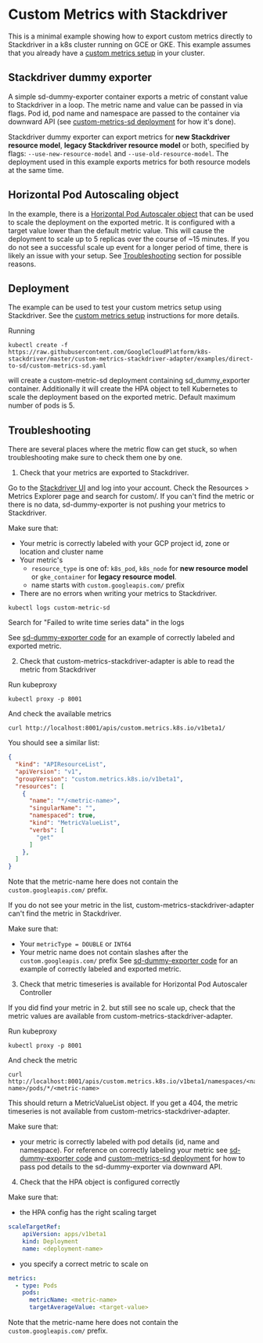 # Custom Metrics with Stackdriver

This is a minimal example showing how to export custom metrics directly to Stackdriver
in a k8s cluster running on GCE or GKE. This example assumes that you already have
a [custom metrics setup] in your cluster.

## Stackdriver dummy exporter

A simple sd-dummy-exporter container exports a metric of constant value 
to Stackdriver in a loop. The metric name and value can be passed in via flags.
Pod id, pod name and namespace are passed to the container via downward API (see
[custom-metrics-sd deployment] for how it's done).

Stackdriver dummy exporter can export metrics for **new Stackdriver resource model**,
**legacy Stackdriver resource model** or both, specified by flags:
`--use-new-resource-model` and `--use-old-resource-model`. The deployment used in this
example exports metrics for both resource models at the same time.

## Horizontal Pod Autoscaling object

In the example, there is a [Horizontal Pod Autoscaler object] that can be used to scale the deployment on 
the exported metric. It is configured with a target value lower than the default metric value. This will
cause the deployment to scale up to 5 replicas over the course of ~15 minutes. 
If you do not see a successful scale up event for a longer period of time, there is 
likely an issue with your setup. See [Troubleshooting](#troubleshoooting) section for possible reasons.

## Deployment

The example can be used to test your custom metrics setup using Stackdriver. See the [custom metrics setup] instructions for more details.

Running 
```
kubectl create -f https://raw.githubusercontent.com/GoogleCloudPlatform/k8s-stackdriver/master/custom-metrics-stackdriver-adapter/examples/direct-to-sd/custom-metrics-sd.yaml
```
will create a custom-metric-sd deployment containing sd_dummy_exporter container.
Additionally it will create the HPA object to tell Kubernetes to scale
the deployment based on the exported metric. Default maximum number of pods is 5.

## Troubleshooting

There are several places where the metric flow can get stuck, so when troubleshooting
make sure to check them one by one.

1. Check that your metrics are exported to Stackdriver.

Go to the [Stackdriver UI](https://app.google.stackdriver.com/) and log into your account. 
Check the Resources > Metrics Explorer page and search for custom/<metric-name>. If you 
can't find the metric or there is no data, sd-dummy-exporter is not pushing your metrics to Stackdriver.

Make sure that:
* Your metric is correctly labeled with your GCP project id, zone or location and cluster name
* Your metric's
  * `resource_type` is one of: `k8s_pod`, `k8s_node` for **new resource model**
    or `gke_container` for **legacy resource model**.
  * name starts with ```custom.googleapis.com/``` prefix
* There are no errors when writing your metrics to Stackdriver.
```
kubectl logs custom-metric-sd
```
Search for "Failed to write time series data" in the logs

See [sd-dummy-exporter code] for an example of correctly labeled and exported metric.

2. Check that custom-metrics-stackdriver-adapter is able to read the metric from Stackdriver

Run kubeproxy 
```
kubectl proxy -p 8001
```
And check the available metrics
```
curl http://localhost:8001/apis/custom.metrics.k8s.io/v1beta1/
```
You should see a similar list:
```json
{
  "kind": "APIResourceList",
  "apiVersion": "v1",
  "groupVersion": "custom.metrics.k8s.io/v1beta1",
  "resources": [
    {
      "name": "*/<metric-name>",
      "singularName": "",
      "namespaced": true,
      "kind": "MetricValueList",
      "verbs": [
        "get"
      ]
    },
  ]
}
```
Note that the metric-name here does not contain the ```custom.googleapis.com/``` prefix.

If you do not see your metric in the list, custom-metrics-stackdriver-adapter
can't find the metric in Stackdriver.

Make sure that:
* Your `metricType = DOUBLE` or `INT64`
* Your metric name does not contain slashes after the ```custom.googleapis.com/``` prefix
See [sd-dummy-exporter code] for an example of correctly labeled and exported metric.

3. Check that metric timeseries is available for Horizontal Pod Autoscaler Controller

If you did find your metric in 2. but still see no scale up, check that the metric
values are available from custom-metrics-stackdriver-adapter.

Run kubeproxy 
```
kubectl proxy -p 8001
```
And check the metric
```
curl http://localhost:8001/apis/custom.metrics.k8s.io/v1beta1/namespaces/<namespace-name>/pods/*/<metric-name>
```

This should return a MetricValueList object. If you get a 404, the metric timeseries is not available from
custom-metrics-stackdriver-adapter.

Make sure that:
* your metric is correctly labeled with pod details (id, name and namespace).
For reference on correctly labeling your metric see [sd-dummy-exporter code] 
and [custom-metrics-sd deployment] for how to pass pod details to the sd-dummy-exporter
via downward API.

4. Check that the HPA object is configured correctly

Make sure that:
* the HPA config has the right scaling target
```yaml
scaleTargetRef:
    apiVersion: apps/v1beta1
    kind: Deployment
    name: <deployment-name>
```
* you specify a correct metric to scale on
```yaml
metrics:
  - type: Pods
    pods:
      metricName: <metric-name>
      targetAverageValue: <target-value>
```
Note that the metric-name here does not contain the ```custom.googleapis.com/``` prefix.

[Custom metrics - Stackdriver adapter]:
https://github.com/GoogleCloudPlatform/k8s-stackdriver/tree/master/custom-metrics-stackdriver-adapter
[custom metrics setup]:
https://github.com/GoogleCloudPlatform/k8s-stackdriver/tree/master/custom-metrics-stackdriver-adapter#configure-cluster
[Horizontal Pod Autoscaler object]:
https://github.com/kubernetes/community/blob/master/contributors/design-proposals/autoscaling/horizontal-pod-autoscaler.md#horizontalpodautoscaler-object
[sd-dummy-exporter code]:
https://github.com/GoogleCloudPlatform/k8s-stackdriver/tree/master/custom-metrics-stackdriver-adapter/examples/direct-to-sd/sd_dummy_exporter.go
[custom-metrics-sd deployment]:
https://github.com/GoogleCloudPlatform/k8s-stackdriver/tree/master/custom-metrics-stackdriver-adapter/examples/direct-to-sd/custom-metrics-sd.yaml

